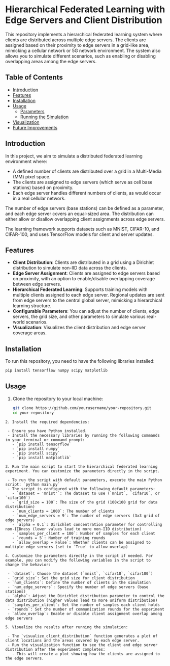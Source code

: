 # Hierarchical Federated Learning with Edge Servers and Client Distribution

This repository implements a hierarchical federated learning system where clients are distributed across multiple edge servers. The clients are assigned based on their proximity to edge servers in a grid-like area, mimicking a cellular network or 5G network environment. The system also allows you to simulate different scenarios, such as enabling or disabling overlapping areas among the edge servers.

## Table of Contents
- [Introduction](#introduction)
- [Features](#features)
- [Installation](#installation)
- [Usage](#usage)
  - [Parameters](#parameters)
  - [Running the Simulation](#running-the-simulation)
- [Visualization](#visualization)
- [Future Improvements](#future-improvements)

## Introduction

In this project, we aim to simulate a distributed federated learning environment where:
- A defined number of clients are distributed over a grid in a Multi-Media (MM) pixel space.
- The clients are assigned to edge servers (which serve as cell base stations) based on proximity.
- Each edge server handles different numbers of clients, as would occur in a real cellular network.

The number of edge servers (base stations) can be defined as a parameter, and each edge server covers an equal-sized area. The distribution can either allow or disallow overlapping client assignments across edge servers.

The learning framework supports datasets such as MNIST, CIFAR-10, and CIFAR-100, and uses TensorFlow models for client and server updates.

## Features

- **Client Distribution**: Clients are distributed in a grid using a Dirichlet distribution to simulate non-IID data across the clients.
- **Edge Server Assignment**: Clients are assigned to edge servers based on proximity, with an option to enable/disable overlapping coverage between edge servers.
- **Hierarchical Federated Learning**: Supports training models with multiple clients assigned to each edge server. Regional updates are sent from edge servers to the central global server, mimicking a hierarchical learning structure.
- **Configurable Parameters**: You can adjust the number of clients, edge servers, the grid size, and other parameters to simulate various real-world scenarios.
- **Visualization**: Visualizes the client distribution and edge server coverage areas.

## Installation

To run this repository, you need to have the following libraries installed:

```bash
pip install tensorflow numpy scipy matplotlib
 ```
## Usage

1. Clone the repository to your local machine:

   ```bash
   git clone https://github.com/yourusername/your-repository.git
   cd your-repository
  ```
2. Install the required dependencies:

   - Ensure you have Python installed. 
   - Install the necessary libraries by running the following commands in your terminal or command prompt:
     - `pip install tensorflow`
     - `pip install numpy`
     - `pip install scipy`
     - `pip install matplotlib`

3. Run the main script to start the hierarchical federated learning experiment. You can customize the parameters directly in the script.

   - To run the script with default parameters, execute the main Python script: `python main.py`
   - The script is configured with the following default parameters:
     - `dataset = 'mnist'`: The dataset to use (`mnist`, `cifar10`, or `cifar100`)
     - `grid_size = 100`: The size of the grid (100x100 grid for data distribution)
     - `num_clients = 1000`: The number of clients
     - `num_edge_servers = 9`: The number of edge servers (3x3 grid of edge servers)
     - `alpha = 0.1`: Dirichlet concentration parameter for controlling non-IIDness (lower values lead to more non-IID distribution)
     - `samples_per_client = 100`: Number of samples for each client
     - `rounds = 5`: Number of training rounds
     - `allow_overlap = False`: Whether clients can be assigned to multiple edge servers (set to `True` to allow overlap)

4. Customize the parameters directly in the script if needed. For example, you can modify the following variables in the script to change the behavior:

   - `dataset`: Choose the dataset (`mnist`, `cifar10`, `cifar100`)
   - `grid_size`: Set the grid size for client distribution
   - `num_clients`: Define the number of clients in the simulation
   - `num_edge_servers`: Specify the number of edge servers (base stations)
   - `alpha`: Adjust the Dirichlet distribution parameter to control the data distribution (higher values lead to more uniform distribution)
   - `samples_per_client`: Set the number of samples each client holds
   - `rounds`: Set the number of communication rounds for the experiment
   - `allow_overlap`: Enable or disable client assignment overlap among edge servers

5. Visualize the results after running the simulation:

   - The `visualize_client_distribution` function generates a plot of client locations and the areas covered by each edge server.
   - Run the visualization function to see the client and edge server distribution after the experiment completes: 
     - This will create a plot showing how the clients are assigned to the edge servers.

